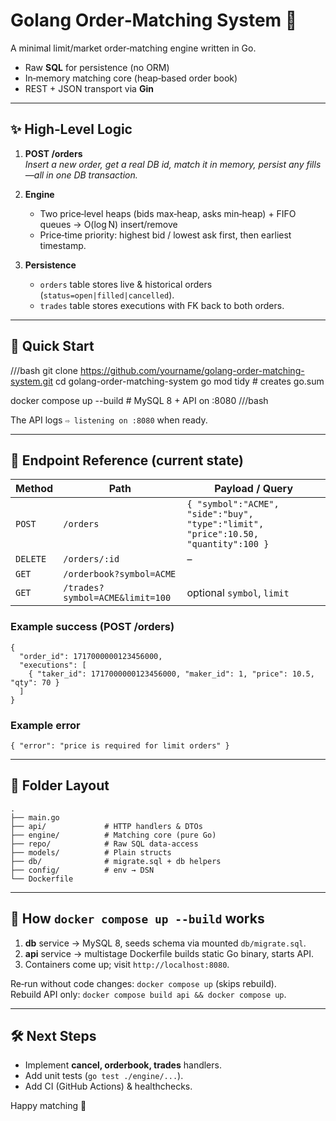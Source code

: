 
# Golang Order‑Matching System 🏦

A minimal limit/market order‑matching engine written in Go.  
* Raw **SQL** for persistence (no ORM)  
* In‑memory matching core (heap‑based order book)  
* REST + JSON transport via **Gin**

---

## ✨ High‑Level Logic

1. **POST /orders**  
   *Insert a new order, get a real DB id, match it in memory, persist any fills—all in one DB transaction.*

2. **Engine**  
   * Two price‐level heaps (bids max‑heap, asks min‑heap) + FIFO queues → O(log N) insert/remove  
   * Price‑time priority: highest bid / lowest ask first, then earliest timestamp.

3. **Persistence**  
   * `orders` table stores live & historical orders (`status=open|filled|cancelled`).  
   * `trades` table stores executions with FK back to both orders.

---

## 🐳 Quick Start

///bash
git clone https://github.com/yourname/golang-order-matching-system.git
cd golang-order-matching-system
go mod tidy                       # creates go.sum

docker compose up --build         # MySQL 8 + API on :8080
///bash

The API logs `⇨ listening on :8080` when ready.

---

## 🔗 Endpoint Reference (current state)

| Method | Path | Payload / Query |
|--------|------|-----------------|
| `POST` | `/orders` | `{ "symbol":"ACME", "side":"buy", "type":"limit", "price":10.50, "quantity":100 }` |
| `DELETE` | `/orders/:id` | – | `200 OK` | Stub |
| `GET` | `/orderbook?symbol=ACME` |
| `GET` | `/trades?symbol=ACME&limit=100` | optional `symbol`, `limit` | 

### Example success (POST /orders)

```jsonc
{
  "order_id": 1717000000123456000,
  "executions": [
    { "taker_id": 1717000000123456000, "maker_id": 1, "price": 10.5, "qty": 70 }
  ]
}
```

### Example error

```jsonc
{ "error": "price is required for limit orders" }
```

---

## 📂 Folder Layout

```
.
├── main.go
├── api/             # HTTP handlers & DTOs
├── engine/          # Matching core (pure Go)
├── repo/            # Raw SQL data‑access
├── models/          # Plain structs
├── db/              # migrate.sql + db helpers
├── config/          # env → DSN
└── Dockerfile
```

---

## 🚀 How `docker compose up --build` works

1. **db** service → MySQL 8, seeds schema via mounted `db/migrate.sql`.
2. **api** service → multistage Dockerfile builds static Go binary, starts API.
3. Containers come up; visit `http://localhost:8080`.

Re‑run without code changes: `docker compose up` (skips rebuild).  
Rebuild API only: `docker compose build api && docker compose up`.

---

## 🛠️ Next Steps

* Implement **cancel, orderbook, trades** handlers.  
* Add unit tests (`go test ./engine/...`).  
* Add CI (GitHub Actions) & healthchecks.

Happy matching 🚀
